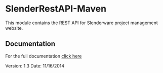 SlenderRestAPI-Maven
====================

This module contains the REST API for Slenderware project management website.

Documentation
-------------
For the full documentation <a href="https://drive.google.com/open?id=0B1qbAtIikoTfbGJocW43N2lLNjA&authuser=0">click here</a>

Version: 1.3
Date: 11/16/2014
